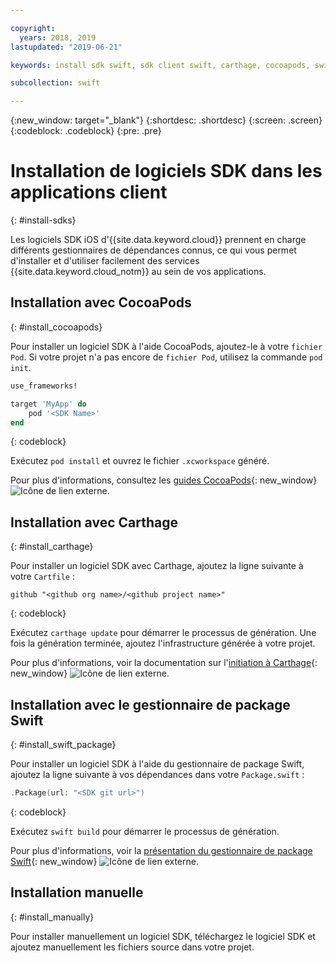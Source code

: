 ```yaml
---

copyright:
  years: 2018, 2019
lastupdated: "2019-06-21"

keywords: install sdk swift, sdk client swift, carthage, cocoapods, swift package manager, ios sdk

subcollection: swift

---
```


{:new_window: target="_blank"}
{:shortdesc: .shortdesc}
{:screen: .screen}
{:codeblock: .codeblock}
{:pre: .pre}

# Installation de logiciels SDK dans les applications client
{: #install-sdks}

Les logiciels SDK iOS d'{{site.data.keyword.cloud}} prennent en charge différents gestionnaires de dépendances connus, ce qui vous permet d'installer et d'utiliser facilement des services {{site.data.keyword.cloud_notm}} au sein de vos applications.

## Installation avec CocoaPods
{: #install_cocoapods}

Pour installer un logiciel SDK à l'aide CocoaPods, ajoutez-le à votre `fichier Pod`. Si votre projet n'a pas encore de `fichier Pod`, utilisez la commande `pod init`.
```ruby
use_frameworks!

target 'MyApp' do
    pod '<SDK Name>'
end
```
{: codeblock}

Exécutez `pod install` et ouvrez le fichier `.xcworkspace` généré.

Pour plus d'informations, consultez les [guides CocoaPods](https://guides.cocoapods.org/using/index.html){: new_window} ![Icône de lien externe](../../icons/launch-glyph.svg "Icône de lien externe").

## Installation avec Carthage
{: #install_carthage}

Pour installer un logiciel SDK avec Carthage, ajoutez la ligne suivante à votre `Cartfile` :
```
github "<github org name>/<github project name>"
```
{: codeblock}

Exécutez `carthage update` pour démarrer le processus de génération. Une fois la génération terminée, ajoutez l'infrastructure générée à votre projet. 

Pour plus d'informations, voir la documentation sur l'[initiation à Carthage](https://github.com/Carthage/Carthage#getting-started){: new_window} ![Icône de lien externe](../../icons/launch-glyph.svg "Icône de lien externe").

## Installation avec le gestionnaire de package Swift
{: #install_swift_package}

Pour installer un logiciel SDK à l'aide du gestionnaire de package Swift, ajoutez la ligne suivante à vos dépendances dans votre `Package.swift` :
```swift
.Package(url: "<SDK git url>")
```
{: codeblock}

Exécutez `swift build` pour démarrer le processus de génération.

Pour plus d'informations, voir la [présentation du gestionnaire de package Swift](https://swift.org/package-manager/){: new_window} ![Icône de lien externe](../../icons/launch-glyph.svg "Icône de lien externe").

## Installation manuelle
{: #install_manually}

Pour installer manuellement un logiciel SDK, téléchargez le logiciel SDK et ajoutez manuellement les fichiers source dans votre projet.
